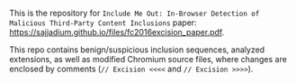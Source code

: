 This is the repository for `Include Me Out: In-Browser Detection of Malicious Third-Party Content Inclusions` paper: https://sajjadium.github.io/files/fc2016excision_paper.pdf.

This repo contains benign/suspicious inclusion sequences, analyzed extensions, as well as modified Chromium source files, where changes are enclosed by comments (`// Excision <<<<` and `// Excision >>>>`).
